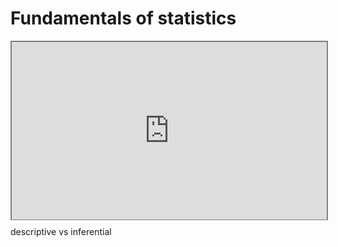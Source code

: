# Fundamentals of statistics

<div style="position: relative; padding-bottom: 56.25%; height: 0;"><iframe src="https://www.youtube.com/embed/sxQaBpKfDRk" title="Web Scrapping Intro" frameborder="0" allow="accelerometer; autoplay; clipboard-write; encrypted-media; gyroscope; picture-in-picture" allowfullscreen style="position: absolute; top: 0; left: 0; width: 100%; height: 100%; border: 2px solid grey;"></iframe></div>



descriptive vs inferential